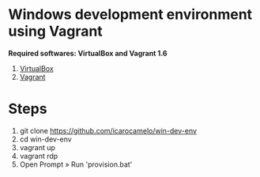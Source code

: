 Windows development environment using Vagrant
===========

**Required softwares: VirtualBox and Vagrant 1.6**

1. <a href="https://www.virtualbox.org/wiki/Downloads" target="_blank">VirtualBox</a>
2. <a href="http://www.vagrantup.com/downloads.html" target="_blank">Vagrant</a>



Steps
===========

1. git clone https://github.com/icarocamelo/win-dev-env
2. cd win-dev-env
3. vagrant up
4. vagrant rdp
5. Open Prompt » Run 'provision.bat'
